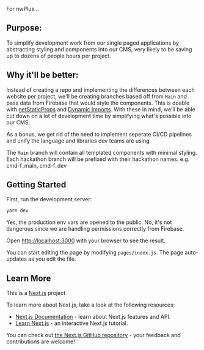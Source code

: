 For nwPlus...

## Purpose:
To simplify development work from our single paged applications by abstracting styling and components into our CMS, very likely to be saving up to dozens of people hours per project.

## Why it'll be better:
Instead of creating a repo and implementing the differences between each website per project, we'll be creating branches based off from `Main` and pass data from Firebase that would style the components. This is doable with [getStaticProps](https://nextjs.org/docs/basic-features/data-fetching#getstaticprops-static-generation) and [Dynamic Imports](https://nextjs.org/docs/advanced-features/dynamic-import). With these in mind, we'll be able cut down on a lot of development time by simplifying what's possible into our CMS.

As a bonus, we get rid of the need to implement seperate CI/CD pipelines and unify the language and libraries dev teams are using.

The `Main` branch will contain all templated components with minimal styling. 
Each hackathon branch will be prefixed with their hackathon names. e.g. cmd-f_main, cmd-f_dev

## Getting Started

First, run the development server:

```bash
yarn dev
```

Yes, the production env vars are opened to the public. No, it's not dangerous since we are handling permissions correctly from Firebase.

Open [http://localhost:3000](http://localhost:3000) with your browser to see the result.

You can start editing the page by modifying `pages/index.js`. The page auto-updates as you edit the file.

## Learn More

This is a [Next.js](https://nextjs.org/) project

To learn more about Next.js, take a look at the following resources:

- [Next.js Documentation](https://nextjs.org/docs) - learn about Next.js features and API.
- [Learn Next.js](https://nextjs.org/learn) - an interactive Next.js tutorial.

You can check out [the Next.js GitHub repository](https://github.com/vercel/next.js/) - your feedback and contributions are welcome!
